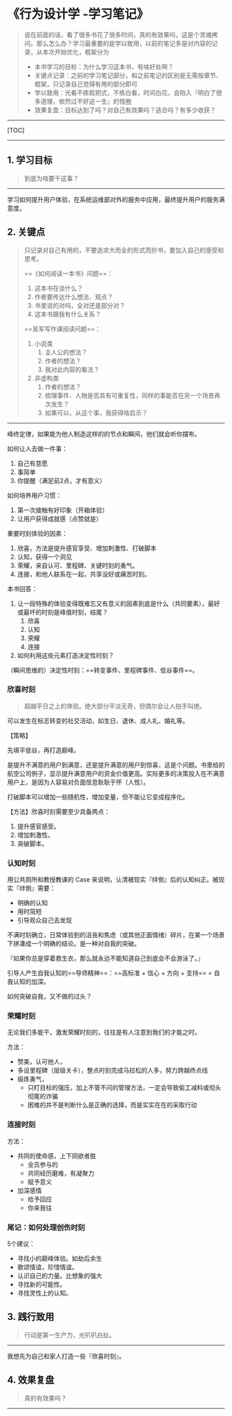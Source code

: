 # 《行为设计学 -学习笔记》

> 说在前面的话，看了很多书花了很多时间，真的有效果吗，这是个灵魂拷问。那么怎么办？学习最重要的是学以致用，以前的笔记多是对内容的记录，从本次开始优化，框架分为
> 	- 本书学习的目标：为什么学习这本书，有啥好处啊？
> 	- 关键点记录：之前的学习笔记部分，和之前笔记的区别是无需按章节、框架，只记录自己觉得有用的部分即可
> 	- 学以致用：光看不练假把式，不练白看，时间白花，会陷入『明白了很多道理，依然过不好这一生』的怪圈
> 	- 效果复盘：目标达到了吗？对自己有效果吗？适合吗？有多少收获？
-----

[TOC]

----

## 1. 学习目标

> 到底为啥要干这事？
-----

学习如何提升用户体验，在系统运维部对外的服务中应用，最终提升用户的服务满意度。





## 2. 关键点

> 只记录对自己有用的，不要追求大而全的形式而抄书，要加入自己的感受和思考。
>
> ==《如何阅读一本书》问题==：
>
> 1. 这本书在谈什么？
> 2. 作者要传达什么想法、观点？
> 3. 书里说的对吗，全对还是部分对？
> 4. 这本书跟我有什么关系？
>
> 
>
> ==吴军写作课阅读问题==：
>
> 1. 小说类
>    1. 主人公的想法？
>    2. 作者的想法？
>    3. 我对此内容的看法？
> 2. 非虚构类
>    1. 作者的想法？
>    2. 梳理事件、人物是否具有可重复性，同样的事能否在另一个场景再次发生？
>    3. 如果可以，从这个事，我获得啥启示？
-----

峰终定律，如果能为他人制造这样的的节点和瞬间，他们就会听你摆布。

如何让人去做一件事：

1. 自己有意愿
2. 事简单
3. 你提醒（满足前2点，才有意义）



如何培养用户习惯：

1. 第一次接触有好印象（开箱体验）
2. 让用户获得成就感（点赞就是）



重要时刻体验的因素：

1. 欣喜，方法是提升感官享受、增加刺激性、打破脚本
2. 认知，获得一个洞见
3. 荣耀，来自认可、里程碑、关键时刻的勇气。
4. 连接，和他人联系在一起，共享没好或痛苦时刻。



本书回答：

1. 让一段特殊的体验变得既难忘又有意义的因素到底是什么（共同要素），最好或最坏的时刻是峰值时刻，结尾？
   1. 欣喜
   2. 认知
   3. 荣耀
   4. 连接
2. 如何利用这些元素打造决定性时刻？



（瞬间思维的）决定性时刻：==转变事件、里程碑事件、低谷事件==。



### 欣喜时刻

> 超越平日之上的体验。绝大部分平淡无奇，但偶尔会让人拍手叫绝。

可以发生在标志转变的社交活动，如生日、退休、成人礼、婚礼等。



【策略】

先填平低谷，再打造巅峰。

是提升不满意的用户到满意，还是提升满意的用户到惊喜，这是个问题。书里给的航空公司例子，显示提升满意用户的资金价值更高。实际更多的决策投入在不满意用户上，是因为人容易对负面信息耿耿于怀（人性）。



打破脚本可以增加一些随机性，增加变量，但不能让它变成程序化。



【方法】欣喜时刻需要至少具备两点：

1. 提升感官感受。
2. 增加刺激性。
3. 突破脚本。

### 认知时刻

用公共厕所和教授教课的 Case 来说明，认清被现实『绊倒』后的认知纠正。被现实『绊倒』需要：

- 明确的认知
- 用时简短
- 引导观众自己去发现



不满时刻确立，日常体验到的沮丧和焦虑（或其他正面情绪）碎片，在某一个场景下拼凑成一个明确的结论。是一种对自我的突破。

『如果你总是穿着救生衣，那么就永远不能知道自己到底会不会游泳了。』

引导人产生自我认知的==导师精神==：==高标准 + 信心 + 方向 + 支持== = 自我认知的加深。

如何突破自我，又不做的过头？

### 荣耀时刻

无论我们多能干，激发荣耀时刻的，往往是有人注意到我们的才能之时。

方法：

- 赞美，认可他人，
- 多设里程碑（层级关卡），整点时刻完成马拉松的人多，努力跨越终点线
- 锻炼勇气，
  - 只盯目标的强压，加上不管不问的管理方法，一定会导致偷工减料或彻头彻尾的诈骗
  - 困难的并不是判断什么是正确的选择，而是实实在在的采取行动



### 连接时刻

方法：

- 共同的使命感，上下同欲者胜
  - 全员参与的
  - 共同经历磨难，有凝聚力
  - 赋予意义
- 加深感情
  - 给予回应
  - 你来我往

### 尾记：如何处理创伤时刻

5个建议：

- 寻找小的巅峰体验。如劫后余生
- 歌颂情谊，珍惜情谊。
- 认识自己的力量。比想象的强大
- 寻找新的可能性。
- 寻找灵性上的认知。



## 3. 践行致用

> 行动是第一生产力，光叭叭白扯。
-----

我想先为自己和家人打造一些『欣喜时刻』。







## 4. 效果复盘

> 真的有效果吗？

-----

